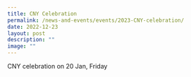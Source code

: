 ```yaml
---
title: CNY Celebration
permalink: /news-and-events/events/2023-CNY-celebration/
date: 2022-12-23
layout: post
description: ""
image: ""
---
```

CNY celebration on 20 Jan, Friday